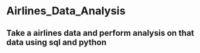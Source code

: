 # Airlines_Data_Analysis
## Take a airlines data and perform analysis on that data using sql and python
